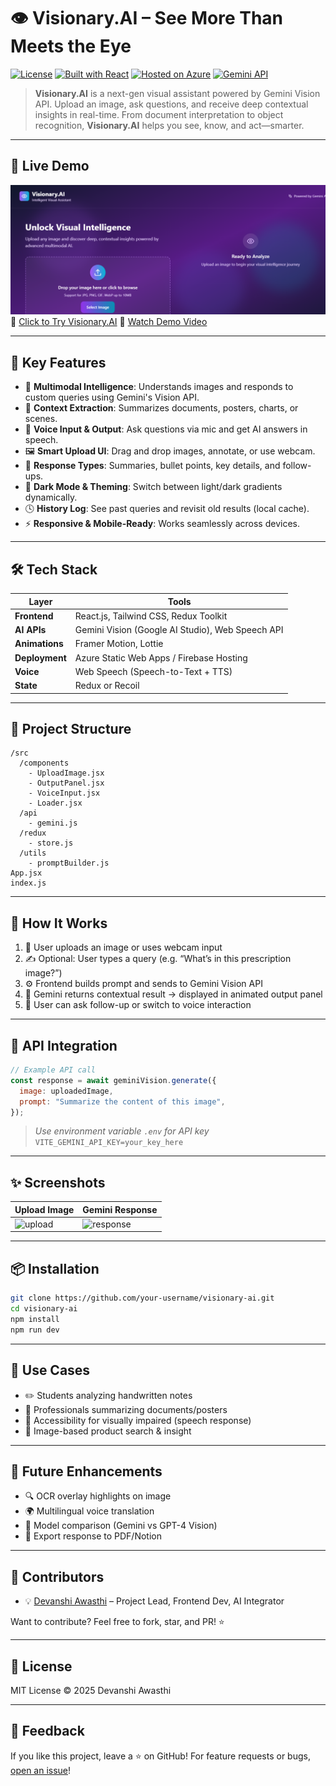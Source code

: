 # 👁️ Visionary.AI – See More Than Meets the Eye

[![License](https://img.shields.io/badge/license-MIT-blue.svg)](#license)
[![Built with React](https://img.shields.io/badge/built%20with-React-blue)](#tech-stack)
[![Hosted on Azure](https://img.shields.io/badge/hosted%20on-Azure-blueviolet)](#deployment)
[![Gemini API](https://img.shields.io/badge/powered%20by-Gemini%20Vision-lightgreen)](#api-integration)

> **Visionary.AI** is a next-gen visual assistant powered by Gemini Vision API. Upload an image, ask questions, and receive deep contextual insights in real-time. From document interpretation to object recognition, **Visionary.AI** helps you see, know, and act—smarter.

---

## 🚀 Live Demo

![alt text](ss.png)
🔗 [Click to Try Visionary.AI](#)
🎥 [Watch Demo Video](#)

---

## 📸 Key Features

* 🧠 **Multimodal Intelligence**: Understands images and responds to custom queries using Gemini's Vision API.
* 📄 **Context Extraction**: Summarizes documents, posters, charts, or scenes.
* 🎤 **Voice Input & Output**: Ask questions via mic and get AI answers in speech.
* 🖼️ **Smart Upload UI**: Drag and drop images, annotate, or use webcam.
* 🧾 **Response Types**: Summaries, bullet points, key details, and follow-ups.
* 🌙 **Dark Mode & Theming**: Switch between light/dark gradients dynamically.
* 🕓 **History Log**: See past queries and revisit old results (local cache).
* ⚡ **Responsive & Mobile-Ready**: Works seamlessly across devices.

---

## 🛠️ Tech Stack

| Layer          | Tools                                            |
| -------------- | ------------------------------------------------ |
| **Frontend**   | React.js, Tailwind CSS, Redux Toolkit            |
| **AI APIs**    | Gemini Vision (Google AI Studio), Web Speech API |
| **Animations** | Framer Motion, Lottie                            |
| **Deployment** | Azure Static Web Apps / Firebase Hosting         |
| **Voice**      | Web Speech (Speech-to-Text + TTS)                |
| **State**      | Redux or Recoil                                  |

---

## 📂 Project Structure

```
/src
  /components
    - UploadImage.jsx
    - OutputPanel.jsx
    - VoiceInput.jsx
    - Loader.jsx
  /api
    - gemini.js
  /redux
    - store.js
  /utils
    - promptBuilder.js
App.jsx
index.js
```

---

## 🧪 How It Works

1. 📄 User uploads an image or uses webcam input
2. ✍️ Optional: User types a query (e.g. “What’s in this prescription image?”)
3. ⚙️ Frontend builds prompt and sends to Gemini Vision API
4. 🧠 Gemini returns contextual result → displayed in animated output panel
5. 🔀 User can ask follow-up or switch to voice interaction

---

## 🔐 API Integration

```js
// Example API call
const response = await geminiVision.generate({
  image: uploadedImage,
  prompt: "Summarize the content of this image",
});
```

> *Use environment variable `.env` for API key*
> `VITE_GEMINI_API_KEY=your_key_here`

---

## ✨ Screenshots

| Upload Image                           | Gemini Response                            |
| -------------------------------------- | ------------------------------------------ |
| ![upload](./screenshots/upload-ui.png) | ![response](./screenshots/response-ui.png) |

---

## 📦 Installation

```bash
git clone https://github.com/your-username/visionary-ai.git
cd visionary-ai
npm install
npm run dev
```

---

## 🧐 Use Cases

* ✏️ Students analyzing handwritten notes
* 🧾 Professionals summarizing documents/posters
* 👃 Accessibility for visually impaired (speech response)
* 🍭 Image-based product search & insight

---

## 🤩 Future Enhancements

* 🔍 OCR overlay highlights on image
* 🌍 Multilingual voice translation
* 🧠 Model comparison (Gemini vs GPT-4 Vision)
* 🧾 Export response to PDF/Notion

---

## 🙌 Contributors

* 💡 [Devanshi Awasthi](https://github.com/DevanshiA29) – Project Lead, Frontend Dev, AI Integrator

Want to contribute? Feel free to fork, star, and PR! ⭐

---

## 📜 License

MIT License © 2025 Devanshi Awasthi

---

## 📢 Feedback

If you like this project, leave a ⭐ on GitHub!
For feature requests or bugs, [open an issue](#)!
